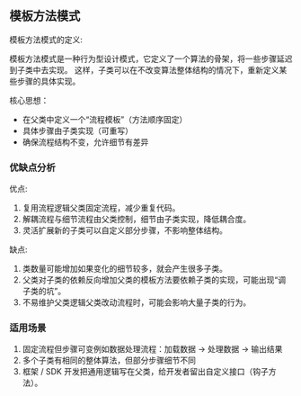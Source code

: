 ##  模板方法模式

模板方法模式的定义:

模板方法模式是一种行为型设计模式，它定义了一个算法的骨架，将一些步骤延迟到子类中去实现。
这样，子类可以在不改变算法整体结构的情况下，重新定义某些步骤的具体实现。

核心思想：
* 在父类中定义一个“流程模板”（方法顺序固定）
* 具体步骤由子类实现（可重写）
* 确保流程结构不变，允许细节有差异

### 优缺点分析
优点:

1. 复用流程逻辑父类固定流程，减少重复代码。
2. 解耦流程与细节流程由父类控制，细节由子类实现，降低耦合度。
3. 灵活扩展新的子类可以自定义部分步骤，不影响整体结构。

缺点:

1. 类数量可能增加如果变化的细节较多，就会产生很多子类。
2. 父类对子类的依赖反向增加父类的模板方法要依赖子类的实现，可能出现“调子类的坑”。
3. 不易维护父类逻辑父类改动流程时，可能会影响大量子类的行为。

### 适用场景
1. 固定流程但步骤可变例如数据处理流程：加载数据 → 处理数据 → 输出结果
2. 多个子类有相同的整体算法，但部分步骤细节不同
3. 框架 / SDK 开发把通用逻辑写在父类，给开发者留出自定义接口（钩子方法）。



